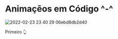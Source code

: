 # Animaçẽos em Código ^-^

![2022-02-23 23 40 29  06ebd8db2d40](https://user-images.githubusercontent.com/84868622/155447191-024b1a42-704c-4554-87b2-a4d57c64a885.png)

Primeiro 👆
